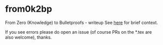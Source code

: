 # from0k2bp
From Zero (Knowledge) to Bulletproofs - writeup
See [here](https://joinmarket.me/blog/blog/from-zero-knowledge-proofs-to-bulletproofs-paper/) for brief context.

If you see errors please do open an issue (of course PRs on the *.tex are also welcome), thanks.

